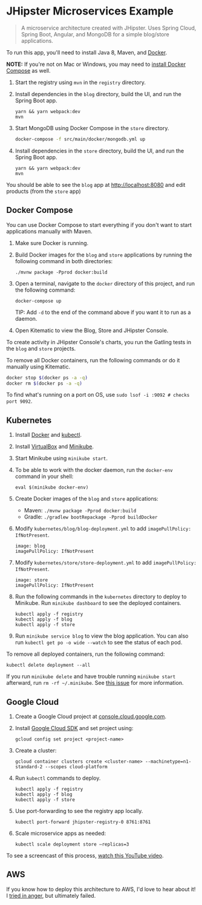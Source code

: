 # JHipster Microservices Example

> A microservice architecture created with JHipster. Uses Spring Cloud, Spring Boot, Angular, and MongoDB for a simple blog/store applications. 

To run this app, you'll need to install Java 8, Maven, and [Docker](https://docs.docker.com/engine/installation/).

**NOTE:** If you're not on Mac or Windows, you may need to [install Docker Compose](https://docs.docker.com/compose/install/) as well.

1. Start the registry using `mvn` in the `registry` directory.
2. Install dependencies in the `blog` directory, build the UI, and run the Spring Boot app.
 
    ```
    yarn && yarn webpack:dev
    mvn
    ``` 
    
3. Start MongoDB using Docker Compose in the `store` directory.
    
    ```bash
    docker-compose -f src/main/docker/mongodb.yml up
    ```
    
4. Install dependencies in the `store` directory, build the UI, and run the Spring Boot app.
 
    ```
    yarn && yarn webpack:dev
    mvn
    ``` 
    
You should be able to see the `blog` app at <http://localhost:8080> and edit products (from the `store` app)

## Docker Compose

You can use Docker Compose to start everything if you don't want to start applications manually with Maven.

1. Make sure Docker is running.
2. Build Docker images for the `blog` and `store` applications by running the following command in both directories:

    ```
    ./mvnw package -Pprod docker:build
    ```
    
3. Open a terminal, navigate to the `docker` directory of this project, and run the following command:

    ```
    docker-compose up
    ````
    
    TIP: Add `-d` to the end of the command above if you want it to run as a daemon.
    
4. Open Kitematic to view the Blog, Store and JHipster Console.

To create activity in JHipster Console's charts, you run the Gatling tests in the `blog` and `store` projects.

To remove all Docker containers, run the following commands or do it manually using Kitematic.

```bash
docker stop $(docker ps -a -q)
docker rm $(docker ps -a -q)
```

To find what's running on a port on OS, use `sudo lsof -i :9092 # checks port 9092`.

## Kubernetes

1. Install [Docker](https://docs.docker.com/engine/installation/) and [kubectl](http://kubernetes.io/docs/user-guide/prereqs/).
2. Install [VirtualBox](https://www.virtualbox.org/wiki/Downloads) and [Minikube](https://github.com/kubernetes/minikube/releases).
3. Start Minikube using `minikube start`.
4. To be able to work with the docker daemon, run the `docker-env` command in your shell:

    ```
    eval $(minikube docker-env)
    ```

5. Create Docker images of the `blog` and `store` applications:

    * Maven: `./mvnw package -Pprod docker:build`
    * Gradle: `./gradlew bootRepackage -Pprod buildDocker`
  
6. Modify `kubernetes/blog/blog-deployment.yml` to add `imagePullPolicy: IfNotPresent`.

    ```
    image: blog
    imagePullPolicy: IfNotPresent
    ```

7. Modify `kubernetes/store/store-deployment.yml` to add `imagePullPolicy: IfNotPresent`.

    ```
    image: store
    imagePullPolicy: IfNotPresent
    ```
    
8. Run the following commands in the `kubernetes` directory to deploy to Minikube. Run `minikube dashboard` to see the deployed containers.

    ```
    kubectl apply -f registry
    kubectl apply -f blog
    kubectl apply -f store
    ```

9. Run `minikube service blog` to view the blog application. You can also run `kubectl get po -o wide --watch` to see the status of each pod.

To remove all deployed containers, run the following command:

    kubectl delete deployment --all

If you run `minikube delete` and have trouble running `minikube start` afterward, run `rm -rf ~/.minikube`. See [this issue](https://github.com/kubernetes/minikube/issues/290) for more information.

## Google Cloud

1. Create a Google Cloud project at [console.cloud.google.com](https://console.cloud.google.com/).
2. Install [Google Cloud SDK](https://cloud.google.com/sdk/) and set project using:
  
       gcloud config set project <project-name>

3. Create a cluster:
  
       gcloud container clusters create <cluster-name> --machinetype=n1-standard-2 --scopes cloud-platform

4. Run `kubectl` commands to deploy.

    ```
    kubectl apply -f registry
    kubectl apply -f blog
    kubectl apply -f store
    ```

5. Use port-forwarding to see the registry app locally.

       kubectl port-forward jhipster-registry-0 8761:8761

6. Scale microservice apps as needed:

       kubectl scale deployment store —replicas=3
    
To see a screencast of this process, [watch this YouTube video](https://youtu.be/dgVQOYEwleA).

## AWS

If you know how to deploy this architecture to AWS, I'd love to hear about it! I [tried in anger](https://groups.google.com/forum/#!msg/jhipster-dev/NNA3TScENVE/WmbG2Qt_AwAJ), but ultimately failed.
